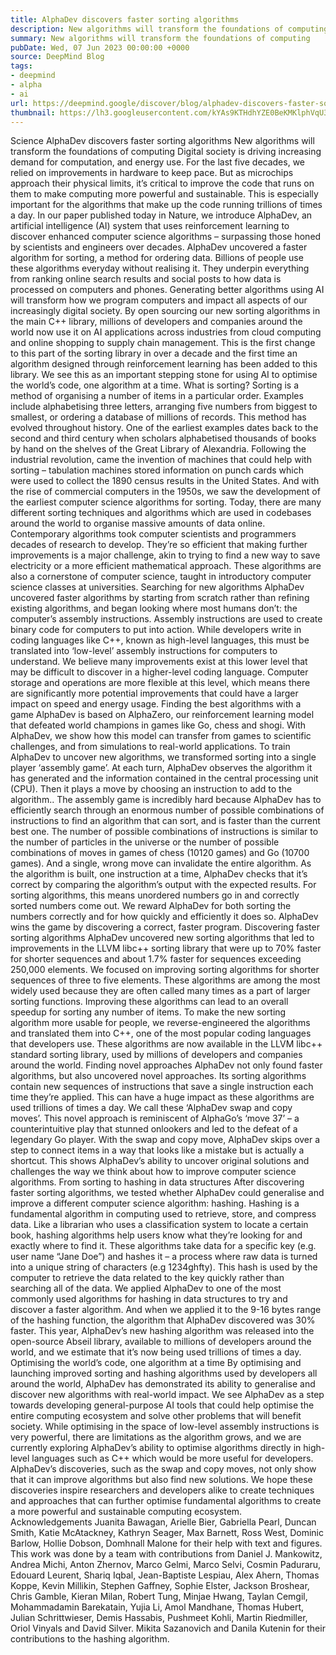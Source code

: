 ```yaml
---
title: AlphaDev discovers faster sorting algorithms
description: New algorithms will transform the foundations of computing
summary: New algorithms will transform the foundations of computing
pubDate: Wed, 07 Jun 2023 00:00:00 +0000
source: DeepMind Blog
tags:
- deepmind
- alpha
- ai
url: https://deepmind.google/discover/blog/alphadev-discovers-faster-sorting-algorithms/
thumbnail: https://lh3.googleusercontent.com/kYAs9KTHdhYZE0BeKMKlphVqU3eQS8oXP_GNrrWBjFbl8r4YFv2FWlRbe6x9L4Q_L-eKZeE7E__GtKVJTLXvW_zGTTzplSJCplN02n_8cz7No815L5M=w528-h297-n-nu-rw
---
```


Science
AlphaDev discovers faster sorting algorithms
New algorithms will transform the foundations of computing
Digital society is driving increasing demand for computation, and energy use. For the last five decades, we relied on improvements in hardware to keep pace. But as microchips approach their physical limits, it’s critical to improve the code that runs on them to make computing more powerful and sustainable. This is especially important for the algorithms that make up the code running trillions of times a day.
In our paper published today in Nature, we introduce AlphaDev, an artificial intelligence (AI) system that uses reinforcement learning to discover enhanced computer science algorithms – surpassing those honed by scientists and engineers over decades.
AlphaDev uncovered a faster algorithm for sorting, a method for ordering data. Billions of people use these algorithms everyday without realising it. They underpin everything from ranking online search results and social posts to how data is processed on computers and phones. Generating better algorithms using AI will transform how we program computers and impact all aspects of our increasingly digital society.
By open sourcing our new sorting algorithms in the main C++ library, millions of developers and companies around the world now use it on AI applications across industries from cloud computing and online shopping to supply chain management. This is the first change to this part of the sorting library in over a decade and the first time an algorithm designed through reinforcement learning has been added to this library. We see this as an important stepping stone for using AI to optimise the world’s code, one algorithm at a time.
What is sorting?
Sorting is a method of organising a number of items in a particular order. Examples include alphabetising three letters, arranging five numbers from biggest to smallest, or ordering a database of millions of records.
This method has evolved throughout history. One of the earliest examples dates back to the second and third century when scholars alphabetised thousands of books by hand on the shelves of the Great Library of Alexandria. Following the industrial revolution, came the invention of machines that could help with sorting – tabulation machines stored information on punch cards which were used to collect the 1890 census results in the United States.
And with the rise of commercial computers in the 1950s, we saw the development of the earliest computer science algorithms for sorting. Today, there are many different sorting techniques and algorithms which are used in codebases around the world to organise massive amounts of data online.
Contemporary algorithms took computer scientists and programmers decades of research to develop. They’re so efficient that making further improvements is a major challenge, akin to trying to find a new way to save electricity or a more efficient mathematical approach. These algorithms are also a cornerstone of computer science, taught in introductory computer science classes at universities.
Searching for new algorithms
AlphaDev uncovered faster algorithms by starting from scratch rather than refining existing algorithms, and began looking where most humans don’t: the computer’s assembly instructions.
Assembly instructions are used to create binary code for computers to put into action. While developers write in coding languages like C++, known as high-level languages, this must be translated into ‘low-level’ assembly instructions for computers to understand.
We believe many improvements exist at this lower level that may be difficult to discover in a higher-level coding language. Computer storage and operations are more flexible at this level, which means there are significantly more potential improvements that could have a larger impact on speed and energy usage.
Finding the best algorithms with a game
AlphaDev is based on AlphaZero, our reinforcement learning model that defeated world champions in games like Go, chess and shogi. With AlphaDev, we show how this model can transfer from games to scientific challenges, and from simulations to real-world applications.
To train AlphaDev to uncover new algorithms, we transformed sorting into a single player ‘assembly game’. At each turn, AlphaDev observes the algorithm it has generated and the information contained in the central processing unit (CPU). Then it plays a move by choosing an instruction to add to the algorithm..
The assembly game is incredibly hard because AlphaDev has to efficiently search through an enormous number of possible combinations of instructions to find an algorithm that can sort, and is faster than the current best one. The number of possible combinations of instructions is similar to the number of particles in the universe or the number of possible combinations of moves in games of chess (10120 games) and Go (10700 games). And a single, wrong move can invalidate the entire algorithm.
As the algorithm is built, one instruction at a time, AlphaDev checks that it’s correct by comparing the algorithm’s output with the expected results. For sorting algorithms, this means unordered numbers go in and correctly sorted numbers come out. We reward AlphaDev for both sorting the numbers correctly and for how quickly and efficiently it does so. AlphaDev wins the game by discovering a correct, faster program.
Discovering faster sorting algorithms
AlphaDev uncovered new sorting algorithms that led to improvements in the LLVM libc++ sorting library that were up to 70% faster for shorter sequences and about 1.7% faster for sequences exceeding 250,000 elements.
We focused on improving sorting algorithms for shorter sequences of three to five elements. These algorithms are among the most widely used because they are often called many times as a part of larger sorting functions. Improving these algorithms can lead to an overall speedup for sorting any number of items.
To make the new sorting algorithm more usable for people, we reverse-engineered the algorithms and translated them into C++, one of the most popular coding languages that developers use. These algorithms are now available in the LLVM libc++ standard sorting library, used by millions of developers and companies around the world.
Finding novel approaches
AlphaDev not only found faster algorithms, but also uncovered novel approaches. Its sorting algorithms contain new sequences of instructions that save a single instruction each time they’re applied. This can have a huge impact as these algorithms are used trillions of times a day.
We call these ‘AlphaDev swap and copy moves’. This novel approach is reminiscent of AlphaGo’s ‘move 37’ – a counterintuitive play that stunned onlookers and led to the defeat of a legendary Go player. With the swap and copy move, AlphaDev skips over a step to connect items in a way that looks like a mistake but is actually a shortcut. This shows AlphaDev’s ability to uncover original solutions and challenges the way we think about how to improve computer science algorithms.
From sorting to hashing in data structures
After discovering faster sorting algorithms, we tested whether AlphaDev could generalise and improve a different computer science algorithm: hashing.
Hashing is a fundamental algorithm in computing used to retrieve, store, and compress data. Like a librarian who uses a classification system to locate a certain book, hashing algorithms help users know what they’re looking for and exactly where to find it. These algorithms take data for a specific key (e.g. user name “Jane Doe”) and hashes it – a process where raw data is turned into a unique string of characters (e.g 1234ghfty). This hash is used by the computer to retrieve the data related to the key quickly rather than searching all of the data.
We applied AlphaDev to one of the most commonly used algorithms for hashing in data structures to try and discover a faster algorithm. And when we applied it to the 9-16 bytes range of the hashing function, the algorithm that AlphaDev discovered was 30% faster.
This year, AlphaDev’s new hashing algorithm was released into the open-source Abseil library, available to millions of developers around the world, and we estimate that it’s now being used trillions of times a day.
Optimising the world’s code, one algorithm at a time
By optimising and launching improved sorting and hashing algorithms used by developers all around the world, AlphaDev has demonstrated its ability to generalise and discover new algorithms with real-world impact. We see AlphaDev as a step towards developing general-purpose AI tools that could help optimise the entire computing ecosystem and solve other problems that will benefit society.
While optimising in the space of low-level assembly instructions is very powerful, there are limitations as the algorithm grows, and we are currently exploring AlphaDev’s ability to optimise algorithms directly in high-level languages such as C++ which would be more useful for developers.
AlphaDev’s discoveries, such as the swap and copy moves, not only show that it can improve algorithms but also find new solutions. We hope these discoveries inspire researchers and developers alike to create techniques and approaches that can further optimise fundamental algorithms to create a more powerful and sustainable computing ecosystem.
Acknowledgements
Juanita Bawagan, Arielle Bier, Gabriella Pearl, Duncan Smith, Katie McAtackney, Kathryn Seager, Max Barnett, Ross West, Dominic Barlow, Hollie Dobson, Domhnall Malone for their help with text and figures. This work was done by a team with contributions from Daniel J. Mankowitz, Andrea Michi, Anton Zhernov, Marco Gelmi, Marco Selvi, Cosmin Paduraru, Edouard Leurent, Shariq Iqbal, Jean-Baptiste Lespiau, Alex Ahern, Thomas Koppe, Kevin Millikin, Stephen Gaffney, Sophie Elster, Jackson Broshear, Chris Gamble, Kieran Milan, Robert Tung, Minjae Hwang, Taylan Cemgil, Mohammadamin Barekatain, Yujia Li, Amol Mandhane, Thomas Hubert, Julian Schrittwieser, Demis Hassabis, Pushmeet Kohli, Martin Riedmiller, Oriol Vinyals and David Silver. Mikita Sazanovich and Danila Kutenin for their contributions to the hashing algorithm.